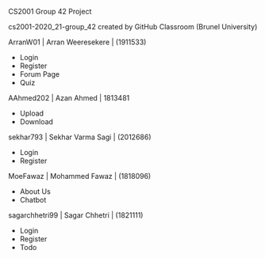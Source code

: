 CS2001 Group 42 Project

cs2001-2020_21-group_42 created by GitHub Classroom (Brunel University)

ArranW01 | Arran Weeresekere | (1911533)
- Login
- Register
- Forum Page
- Quiz

AAhmed202 | Azan Ahmed | 1813481
- Upload
- Download

sekhar793 | Sekhar Varma Sagi | (2012686)
- Login
- Register

MoeFawaz | Mohammed Fawaz | (1818096)
- About Us
- Chatbot


sagarchhetri99 | Sagar Chhetri | (1821111)
- Login
- Register
- Todo
